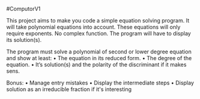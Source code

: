 #ComputorV1

This project aims to make you code a simple equation solving program. It will take polynomial equations into account. These equations will only require exponents. No complex function. The program will have to display its solution(s).

The program must solve a polynomial of second or lower degree equation and show at least:
• The equation in its reduced form.
• The degree of the equation.
• It’s solution(s) and the polarity of the discriminant if it makes sens.

Bonus:
• Manage entry mistakes
• Display the intermediate steps
• Display solution as an irreducible fraction if it's interesting